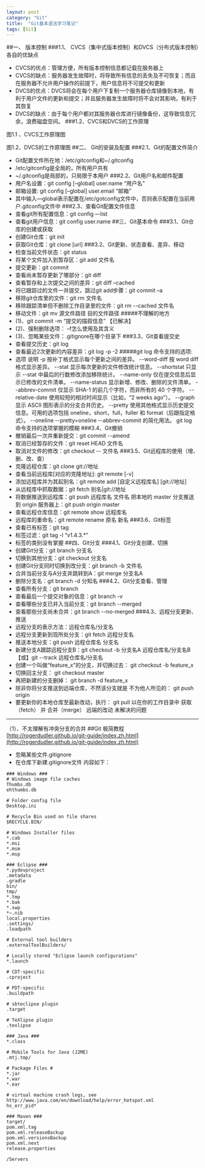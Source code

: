```yaml
---
layout: post
category: "Git"
title:  "Git基本语法学习笔记"
tags: [Git]
---
```


##一、	版本控制
###1.1、	CVCS（集中式版本控制）和DVCS（分布式版本控制）各自的优缺点
- CVCS的优点：管理方便，所有版本控制信息都记载在服务器上
- CVCS的缺点：服务器发生故障时，将导致所有信息的丢失及不可恢复；而且在服务器不允许用户操作的前提下，用户信息将不可提交和更新
- DVCS的优点：DVCS将会在每个用户下复制一个服务器仓库镜像到本地，有利于用户文件的更新和提交；并且服务器发生故障时将不会对其影响，有利于其恢复
- DVCS的缺点：由于每个用户都对其服务器仓库进行镜像备份，这导致信息冗余，浪费磁盘空间。
###1.2、CVCS和DVCS的工作原理
 
图1.1 、CVCS工作原理图
 
图1.2、DVCS的工作原理图
##二、	Git的安装及配置
###2.1、Git的配置文件简介
- Git配置文件所在地：/etc/gitconfig和~/.gitconfig
- /etc/gitconfig是全局的，所有用户共有
- ~/.gitconfig是局部的，只局限于本用户
###2.2、Git用户名和邮件配置
- 用户名设置：git  config  [–global]  user.name “用户名”
- 邮箱设置: git  config  [–global]  user.email “邮箱”
- 其中输入—global表示配置在/etc/gotconfig文件中，否则表示配置在当前用户.gitconfig文件中
###2.3、查看Git配置文件信息
- 查看git所有配置信息：git  config  –-list
- 查看git用户信息：git  config  user.name
##三、Git基本命令
###3.1、Git仓库的创建或获取
- 创建Git仓库：git  init
- 获取Git仓库：git  clone  [url]
###3.2、Git更新、状态查看、差异、移动
- 检查当前文件状态：git  status
- 将某个文件加入到暂存区：git  add 文件名
- 提交更新：git  commit
- 查看尚未暂存更新了哪部分：git  diff
- 查看暂存和上次提交之间的差异：git  diff  –cached
- 将已跟踪过的文件一并提交，跳过git  add步骤：git commit –a
- 移除git仓库里的文件：git  rm 文件名
- 移除跟踪清单但不删除工作目录里的文件：git  rm  --cached  文件名
- 移动文件：git  mv  源文件路径  目的文件路径
#####不理解的地方
- (1)、git  commit  -m  “提交的描叙信息”  【已解决】
- (2)、强制删除选项： –f怎么使用及其含义
- (3)、忽略某些文件：.gitignore在哪个目录下
###3.3、Git查看提交史
- 查看提交历史：git  log
- 查看最近2次更新的内容差异：git  log  -p  -2
#####git log 命令支持的选项:
- 选项	说明
-p	按补丁格式显示每个更新之间的差异。
--word-diff	按 word diff 格式显示差异。
--stat	显示每次更新的文件修改统计信息。
--shortstat	只显示 --stat 中最后的行数修改添加移除统计。
--name-only	仅在提交信息后显示已修改的文件清单。
--name-status	显示新增、修改、删除的文件清单。
--abbrev-commit	仅显示 SHA-1 的前几个字符，而非所有的 40 个字符。
--relative-date	使用较短的相对时间显示（比如，“2 weeks ago”）。
--graph	显示 ASCII 图形表示的分支合并历史。
--pretty	使用其他格式显示历史提交信息。可用的选项包括 oneline，short，full，fuller 和 format（后跟指定格式）。
--oneline	--pretty=oneline --abbrev-commit 的简化用法。
git log 命令支持的选项掌握的模糊
###3.4、Git撤销
- 撤销最后一次并重新提交：git  commit  --amend
- 取消已经暂存的文件：git  reset  HEAD  文件名
- 取消对文件的修改：git  checkout  --  文件名
###3.5、Git远程库的使用（增、删、改、查）
- 克隆远程仓库：git  clone  git://地址
- 查看当前远程库[对应的克隆地址]: git  remote  [-v]
- 添加远程库并为其起别名：git  remote  add  [自定义远程库名]  [git://地址]
- 从远程库中抓取数据：git  fetch  别名|git://地址
- 将数据推送到远程库：git  push  远程库名  文件名
	把本地的 master 分支推送到 origin 服务器上：git  push  origin  master
- 查看远程仓库信息：git  remote  show  远程库名
- 远程库的重命名：git  remote  rename  原名  新名
###3.6、Git标签
- 查看已有标签：git  tag
- 标签过滤：git  tag  -l  “v1.4.3.*”
- 标签的类别没有掌握
##四、Git分支
###4.1、Git分支创建、切换
- 创建Git分支：git  branch  分支名
- 切换到其他分支：git  checkout  分支名
- 创建Git分支同时切换到改分支：git  branch  -b  文件名
- 合并当前分支与A分支并跳转到A：git  merge  分支名A
- 删除分支名：git  branch  -d  分知名
###4.2、Git分支查看、管理
- 查看所有分支：git  branch
- 查看最后一个提交对象的信息：git  branch  -v
- 查看哪些分支已并入当前分支：git  branch  --merged
- 查看那些分支尚未合并：git  branch  --no-merged
###4.3、远程分支更新、推送
- 远程分支的表示方法：远程仓库名/分支名
- 远程分支更新到现所处分支：git  fetch  远程分支名
- 推送本地分支：git  push  远程仓库名  分支名
- 新建分支A跟踪远程分支B：git  checkout  -b  分支名A  远程仓库名/分支名B 
【或】git  --track  远程仓库名/分支名
- 创建一个叫做“feature_x”的分支，并切换过去：
git checkout -b feature_x
- 切换回主分支：
git checkout master
- 再把新建的分支删掉：
git branch -d feature_x
- 除非你将分支推送到远端仓库，不然该分支就是 不为他人所见的：
git push origin <branch>
- 要更新你的本地仓库至最新改动，执行：
git pull
以在你的工作目录中 获取（fetch） 并 合并（merge） 远端的改动
未解决的问题
----------

（1）、不太理解有冲突分支的合并
##Git 极简教程
[http://rogerdudler.github.io/git-guide/index.zh.html](http://rogerdudler.github.io/git-guide/index.zh.html)

- 忽略某些文件.gitignore
- 在仓库下新建.gitignore文件
内容如下：
>
	### Windows ###
	# Windows image file caches
	Thumbs.db
	ehthumbs.db

	# Folder config file
	Desktop.ini

	# Recycle Bin used on file shares
	$RECYCLE.BIN/

	# Windows Installer files
	*.cab
	*.msi
	*.msm
	*.msp
	
	### Eclipse ###
	*.pydevproject
	.metadata
	.gradle
	bin/
	tmp/
	*.tmp
	*.bak
	*.swp
	*~.nib
	local.properties
	.settings/
	.loadpath

	# External tool builders
	.externalToolBuilders/

	# Locally stored "Eclipse launch configurations"
	*.launch

	# CDT-specific
	.cproject

	# PDT-specific
	.buildpath

	# sbteclipse plugin 
	.target

	# TeXlipse plugin
	.texlipse

	### Java ###
	*.class

	# Mobile Tools for Java (J2ME)
	.mtj.tmp/

	# Package Files #
	*.jar
	*.war
	*.ear

	# virtual machine crash logs, see http://www.java.com/en/download/help/error_hotspot.xml
	hs_err_pid*

	### Maven ###
	target/
	pom.xml.tag
	pom.xml.releaseBackup
	pom.xml.versionsBackup
	pom.xml.next
	release.properties

	/Servers



